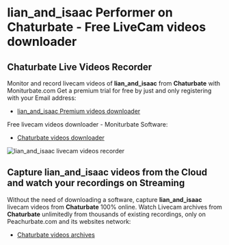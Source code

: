# lian_and_isaac Performer on Chaturbate - Free LiveCam videos downloader

## Chaturbate Live Videos Recorder

Monitor and record livecam videos of **lian_and_isaac** from **Chaturbate** with Moniturbate.com
Get a premium trial for free by just and only registering with your Email address:
* [lian_and_isaac Premium videos downloader](https://moniturbate.com/request-demo-licence-key.html)

Free livecam videos downloader - Moniturbate Software:
* [Chaturbate videos downloader](https://moniturbate.com/moniturbate-download-software.html)

![lian_and_isaac livecam videos recorder](https://peachurnet.com/templates/moniturbate-software.png)


## Capture lian_and_isaac videos from the Cloud and watch your recordings on Streaming

Without the need of downloading a software, capture **lian_and_isaac** livecam videos from **Chaturbate** 100% online.
Watch Livecam archives from **Chaturbate** unlimitedly from thousands of existing recordings, only on Peachurbate.com and its websites network:
* [Chaturbate videos archives](https://peachurnet.com/)
